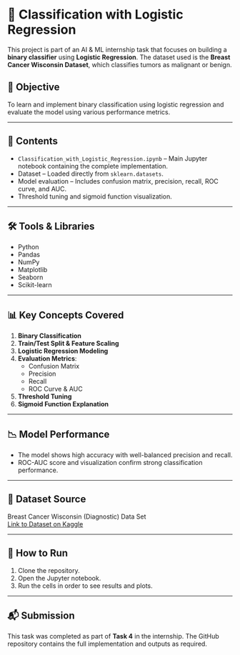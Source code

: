 # 🧠 Classification with Logistic Regression

This project is part of an AI & ML internship task that focuses on building a **binary classifier** using **Logistic Regression**. The dataset used is the **Breast Cancer Wisconsin Dataset**, which classifies tumors as malignant or benign.

## 📌 Objective
To learn and implement binary classification using logistic regression and evaluate the model using various performance metrics.

---

## 📂 Contents

- `Classification_with_Logistic_Regression.ipynb` – Main Jupyter notebook containing the complete implementation.
- Dataset – Loaded directly from `sklearn.datasets`.
- Model evaluation – Includes confusion matrix, precision, recall, ROC curve, and AUC.
- Threshold tuning and sigmoid function visualization.

---

## 🛠️ Tools & Libraries

- Python
- Pandas
- NumPy
- Matplotlib
- Seaborn
- Scikit-learn

---

## 📊 Key Concepts Covered

1. **Binary Classification**
2. **Train/Test Split & Feature Scaling**
3. **Logistic Regression Modeling**
4. **Evaluation Metrics**:
   - Confusion Matrix
   - Precision
   - Recall
   - ROC Curve & AUC
5. **Threshold Tuning**
6. **Sigmoid Function Explanation**

---

## 📉 Model Performance

- The model shows high accuracy with well-balanced precision and recall.
- ROC-AUC score and visualization confirm strong classification performance.

---

## 🔗 Dataset Source

Breast Cancer Wisconsin (Diagnostic) Data Set  
[Link to Dataset on Kaggle](https://www.kaggle.com/datasets/uciml/breast-cancer-wisconsin-data)

---

## 🚀 How to Run

1. Clone the repository.
2. Open the Jupyter notebook.
3. Run the cells in order to see results and plots.

---

## 📬 Submission

This task was completed as part of **Task 4** in the internship. The GitHub repository contains the full implementation and outputs as required.


